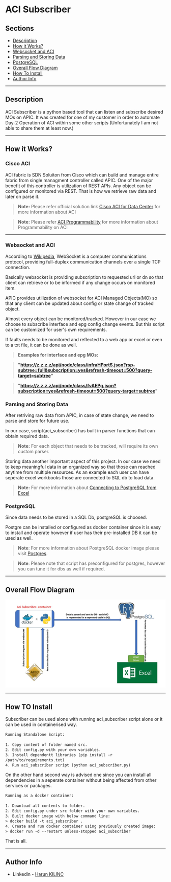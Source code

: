# ACI Subscriber

## Sections
- [Description](#Description)
- [How it Works?](#cisco-aci)
- [Websocket and ACI](#websocket-and-aci)
- [Parsing and Storing Data](#parsing-and-storing-data)
- [PostgreSQL](#PostgreSQL)
- [Overall Flow Diagram](#overall-flow-diagram)
- [How To Install](#how-to-install)
- [Author Info](#author-info)

---

## Description
ACI Subscriber is a python based tool that can listen and subscribe desired MOs on APIC. It was created for one of my customer in order to automate Day-2 Operation of ACI within some other scripts (Unfortunately I am not able to share them at least now.)

---

## How it Works?

### Cisco ACI 
ACI fabric is SDN Soluiton from Cisco which can build and manage entire fabric from single managment controller called APIC. One of the major benefit of this controller is utilization of REST APIs. Any object can be configured or monitored via REST. That is how we retrieve raw data and later on parse it. 



> **Note:** Please refer official solution link [Cisco ACI for Data Center](https://www.cisco.com/c/en/us/solutions/data-center-virtualization/application-centric-infrastructure/index.html) for more information about ACI

> **Note:** Please refer [ACI Programmability](https://developer.cisco.com/docs/aci/#!introduction#aci-programmability) for more information about Programmability on ACI

---

### Websocket and ACI

According to [Wikipedia](https://en.wikipedia.org/wiki/WebSocket), WebSocket is a computer communications protocol, providing full-duplex communication channels over a single TCP connection.

Basically websocket is providing subscription to requested url or dn so that client can retrieve or to be informed if any change occurs on monitored item. 


APIC provides utilization of websocket for ACI Managed Objects(MO) so that any client can be updated about config or state change of tracked object.

Almost every object can be monitored/tracked. However in our case we choose to subscribe interface and epg config change events. But this script can be customized for user's own requirements.

If faults needs to be monitored and reflected to a web app or excel or even to a txt file, it can be done as well.


> **Examples for interface and epg MOs:**


> __"https://z.z.z.z/api/node/class/infraHPortS.json?rsp-subtree=full&subscription=yes&refresh-timeout=500?query-target=subtree"__

> __"https://z.z.z.z/api/node/class/fvAEPg.json?subscription=yes&refresh-timeout=500?query-target=subtree"__


### Parsing and Storing Data

After retriving raw data from APIC, in case of state change, we need to parse and store for future use.


In our case, script(aci_subscriber) has built in parser functions that can obtain required data. 


> **Note:** For each object that needs to be tracked, will require its own custom parser.


Storing data another important aspect of this project. In our case we need to keep meaningful data in an organized way so that those can reached anytime from multiple resources. As an example each user can have seperate excel workbooks those are connected to SQL db to load data. 

> **Note:** For more information about [Connecting to PostgreSQL from Excel](https://www.devart.com/odbc/postgresql/docs/excel.htm)

### PostgreSQL 

Since data needs to be stored in a SQL Db, postgreSQL is choosed.

Postgre can be installed or configured as docker container since it is easy to install and operate however if user has their pre-installed DB it can be used as well.

> **Note**: For more information about PostgreSQL docker image please visit [Postgres](https://hub.docker.com/_/postgres).

> **Note**: Please note that script has preconfigured for postgres, however you can tune it for dbs as well if required.

---

## Overall Flow Diagram 

![Flow Diagram](https://github.com/kilinchar/aci_subscribe/blob/main/Capture_jpeg.JPG)

---

## How TO Install

Subscriber can be used alone with running aci_subscriber script alone or it can be used in containerised way. 



    Running Standalone Script:

    1. Copy content of folder named src.
    2. Edit config.py with your own variables.
    3. Install dependentt libraries (pip install -r /path/to/requirements.txt)
    4. Run aci_subscriber script (python aci_subscriber.py)


On the other hand  second way is advised one since you can install all dependencies in a seperate container without being affected from other services or packages.
    
    Running as a docker container:

    1. Download all contents to folder.
    2. Edit config.py under src folder with your own variables.
    3. Built docker image with below command line:
    > docker build -t aci_subscriber .
    4. Create and run docker container using previously created image:
    > docker run -d --restart unless-stopped aci_subscriber

That is all.

---

## Author Info
- Linkedin - [Harun KILINC](https://www.linkedin.com/in/harunkilinc/)
